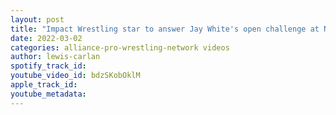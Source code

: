 ```yaml
---
layout: post
title: "Impact Wrestling star to answer Jay White's open challenge at NJPW event"
date: 2022-03-02
categories: alliance-pro-wrestling-network videos
author: lewis-carlan
spotify_track_id: 
youtube_video_id: bdzSKobOklM
apple_track_id: 
youtube_metadata: 
---
```

